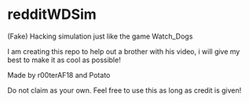 # redditWDSim
(Fake) Hacking simulation just like the game Watch_Dogs

I am creating this repo to help out a brother with his video, i will give my best to make it as cool as possible!

Made by r00terAF18 and Potato

Do not claim as your own. Feel free to use this as long as credit is given!

